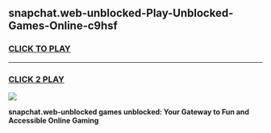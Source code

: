 
## snapchat.web-unblocked-Play-Unblocked-Games-Online-c9hsf
<h3>
<a href="https://premium76.site?title=snapchat.web-unblocked&ref=25A">CLICK TO PLAY</a></h3>
<hr>

<h3>
<a href="https://premium76.site?title=snapchat.web-unblocked&ref=25A">CLICK 2 PLAY</a>
  
</h3>

<a href="https://premium76.site?title=snapchat.web-unblocked&ref=25A"><img src="https://clearcache.store/games.png"></a>


**snapchat.web-unblocked games unblocked: Your Gateway to Fun and Accessible Online Gaming**
